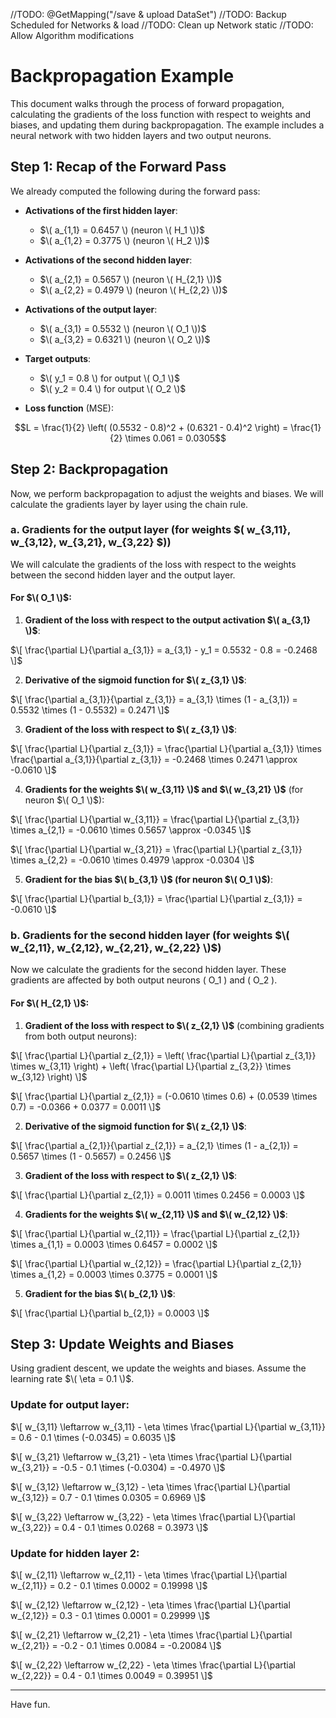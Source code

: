 //TODO: @GetMapping("/save & upload DataSet")
//TODO: Backup Scheduled for Networks & load
//TODO: Clean up Network static
//TODO: Allow Algorithm modifications


# Backpropagation Example

This document walks through the process of forward propagation, calculating the gradients of the loss function with respect to weights and biases, and updating them during backpropagation. The example includes a neural network with two hidden layers and two output neurons.

## Step 1: Recap of the Forward Pass

We already computed the following during the forward pass:

- **Activations of the first hidden layer**:
    - $\( a_{1,1} = 0.6457 \) (neuron \( H_1 \))$
    - $\( a_{1,2} = 0.3775 \) (neuron \( H_2 \))$

- **Activations of the second hidden layer**:
    - $\( a_{2,1} = 0.5657 \) (neuron \( H_{2,1} \))$
    - $\( a_{2,2} = 0.4979 \) (neuron \( H_{2,2} \))$

- **Activations of the output layer**:
    - $\( a_{3,1} = 0.5532 \) (neuron \( O_1 \))$
    - $\( a_{3,2} = 0.6321 \) (neuron \( O_2 \))$

- **Target outputs**:
    - $\( y_1 = 0.8 \) for output \( O_1 \)$
    - $\( y_2 = 0.4 \) for output \( O_2 \)$

- **Loss function** (MSE):

```math
L = \frac{1}{2} \left( (0.5532 - 0.8)^2 + (0.6321 - 0.4)^2 \right) = \frac{1}{2} \times 0.061 = 0.0305
```

## Step 2: Backpropagation

Now, we perform backpropagation to adjust the weights and biases. We will calculate the gradients layer by layer using the chain rule.

### a. Gradients for the output layer (for weights $\( w_{3,11}, w_{3,12}, w_{3,21}, w_{3,22} \$))

We will calculate the gradients of the loss with respect to the weights between the second hidden layer and the output layer.

#### For $\( O_1 \)$:

1. **Gradient of the loss with respect to the output activation $\( a_{3,1} \)$**:

$\[
\frac{\partial L}{\partial a_{3,1}} = a_{3,1} - y_1 = 0.5532 - 0.8 = -0.2468
\]$

2. **Derivative of the sigmoid function for $\( z_{3,1} \)$**:

$\[
\frac{\partial a_{3,1}}{\partial z_{3,1}} = a_{3,1} \times (1 - a_{3,1}) = 0.5532 \times (1 - 0.5532) = 0.2471
\]$

3. **Gradient of the loss with respect to $\( z_{3,1} \)$**:

$\[
\frac{\partial L}{\partial z_{3,1}} = \frac{\partial L}{\partial a_{3,1}} \times \frac{\partial a_{3,1}}{\partial z_{3,1}} = -0.2468 \times 0.2471 \approx -0.0610
\]$

4. **Gradients for the weights $\( w_{3,11} \)$ and $\( w_{3,21} \)$** (for neuron $\( O_1 \)$):

$\[
\frac{\partial L}{\partial w_{3,11}} = \frac{\partial L}{\partial z_{3,1}} \times a_{2,1} = -0.0610 \times 0.5657 \approx -0.0345
\]$

$\[
\frac{\partial L}{\partial w_{3,21}} = \frac{\partial L}{\partial z_{3,1}} \times a_{2,2} = -0.0610 \times 0.4979 \approx -0.0304
\]$

5. **Gradient for the bias $\( b_{3,1} \)$ (for neuron $\( O_1 \)$)**:

$\[
\frac{\partial L}{\partial b_{3,1}} = \frac{\partial L}{\partial z_{3,1}} = -0.0610
\]$


### b. Gradients for the second hidden layer (for weights $\( w_{2,11}, w_{2,12}, w_{2,21}, w_{2,22} \)$)

Now we calculate the gradients for the second hidden layer. These gradients are affected by both output neurons \( O_1 \) and \( O_2 \).

#### For $\( H_{2,1} \)$:

1. **Gradient of the loss with respect to $\( z_{2,1} \)$** (combining gradients from both output neurons):

$\[
\frac{\partial L}{\partial z_{2,1}} = \left( \frac{\partial L}{\partial z_{3,1}} \times w_{3,11} \right) + \left( \frac{\partial L}{\partial z_{3,2}} \times w_{3,12} \right)
\]$

$\[
\frac{\partial L}{\partial z_{2,1}} = (-0.0610 \times 0.6) + (0.0539 \times 0.7) = -0.0366 + 0.0377 = 0.0011
\]$

2. **Derivative of the sigmoid function for $\( z_{2,1} \)$**:

$\[
\frac{\partial a_{2,1}}{\partial z_{2,1}} = a_{2,1} \times (1 - a_{2,1}) = 0.5657 \times (1 - 0.5657) = 0.2456
\]$

3. **Gradient of the loss with respect to $\( z_{2,1} \)$**:

$\[
\frac{\partial L}{\partial z_{2,1}} = 0.0011 \times 0.2456 = 0.0003
\]$

4. **Gradients for the weights $\( w_{2,11} \)$ and $\( w_{2,12} \)$**:

$\[
\frac{\partial L}{\partial w_{2,11}} = \frac{\partial L}{\partial z_{2,1}} \times a_{1,1} = 0.0003 \times 0.6457 = 0.0002
\]$

$\[
\frac{\partial L}{\partial w_{2,12}} = \frac{\partial L}{\partial z_{2,1}} \times a_{1,2} = 0.0003 \times 0.3775 = 0.0001
\]$

5. **Gradient for the bias $\( b_{2,1} \)$**:

$\[
\frac{\partial L}{\partial b_{2,1}} = 0.0003
\]$

## Step 3: Update Weights and Biases

Using gradient descent, we update the weights and biases. Assume the learning rate $\( \eta = 0.1 \)$.

### Update for output layer:

$\[
w_{3,11} \leftarrow w_{3,11} - \eta \times \frac{\partial L}{\partial w_{3,11}} = 0.6 - 0.1 \times (-0.0345) = 0.6035
\]$

$\[
w_{3,21} \leftarrow w_{3,21} - \eta \times \frac{\partial L}{\partial w_{3,21}} = -0.5 - 0.1 \times (-0.0304) = -0.4970
\]$

$\[
w_{3,12} \leftarrow w_{3,12} - \eta \times \frac{\partial L}{\partial w_{3,12}} = 0.7 - 0.1 \times 0.0305 = 0.6969
\]$

$\[
w_{3,22} \leftarrow w_{3,22} - \eta \times \frac{\partial L}{\partial w_{3,22}} = 0.4 - 0.1 \times 0.0268 = 0.3973
\]$

### Update for hidden layer 2:

$\[
w_{2,11} \leftarrow w_{2,11} - \eta \times \frac{\partial L}{\partial w_{2,11}} = 0.2 - 0.1 \times 0.0002 = 0.19998
\]$

$\[
w_{2,12} \leftarrow w_{2,12} - \eta \times \frac{\partial L}{\partial w_{2,12}} = 0.3 - 0.1 \times 0.0001 = 0.29999
\]$

$\[
w_{2,21} \leftarrow w_{2,21} - \eta \times \frac{\partial L}{\partial w_{2,21}} = -0.2 - 0.1 \times 0.0084 = -0.20084
\]$

$\[
w_{2,22} \leftarrow w_{2,22} - \eta \times \frac{\partial L}{\partial w_{2,22}} = 0.4 - 0.1 \times 0.0049 = 0.39951
\]$

---

Have fun.